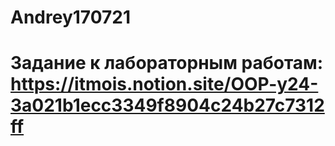 # Andrey170721
# Задание к лабораторным работам: https://itmois.notion.site/OOP-y24-3a021b1ecc3349f8904c24b27c7312ff
